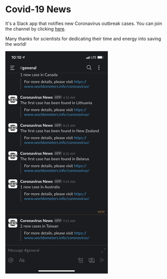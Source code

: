 # Covid-19 News
It's a Slack app that notifies new Coronavirus outbreak cases. You can join the channel by clicking [here](https://join.slack.com/t/coronavirus-news/shared_invite/zt-ca5hsdhd-iX_gmFIhOFp2x7S__aZT3w).

Many thanks for scientists for dedicating their time and energy into saving the world!

![](/ss.png)
